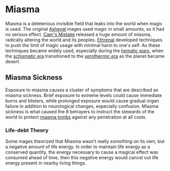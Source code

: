 # Miasma

<meta property="og:description" content="Miasma is a deleterious invisible field that leaks into the world when magic is used.">

Miasma is a deleterious invisible field that leaks into the world when magic is used. The original [Ashenal](inhabitants/anthropoids/ashenal.md) mages used magic in small amounts, so it had no serious effect. [Caer's Mistake](history/cataclysms/caers-mistake.md) released a huge amount of miasma, radically altering the world and its peoples. [Ethrenal](inhabitants/figures/ethrenal.md) developed techniques to push the limit of magic usage with minimal harm to one's self. As these techniques became widely used, especially during the [hematic wars](history/wars/introduction.md#hematic-wars), when the [schismatic era](history/eras/schismatic.md) transitioned to the [xerothermic era](history/eras/xerothermic.md) as the planet became desert.

## Miasma Sickness

Exposure to miasma causes a cluster of symptoms that are described as miasma sickness. Brief exposure to extreme levels could cause immediate burns and blisters, while prolonged exposure would cause gradual organ failure in addition to neurological changes, especially confusion. Miasma sickness is what caused the 8 betrayers to instruct the stewards of the world to protect [miasma tombs](geography/continents/daithia.md#miasma-tombs) against any penetration at all costs.

### Life-debt Theory

Some mages theorized that Miasma wasn't really *something* on its own, but a negative amount of life energy. In order to maintain life energy as a conserved quantity, the energy necessary to cause a magical effect was consumed ahead of time, then this negative energy would cancel out life energy present in nearby living things.